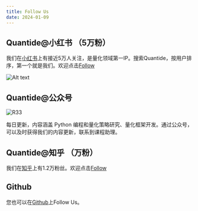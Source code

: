 ```yaml
---
title: Follow Us
date: 2024-01-09
---
```


## Quantide@小红书 （5万粉）
我们在[小红书](https://www.xiaohongshu.com/user/profile/5ba12feef7e8b9437f3aca0c)上有接近5万人关注，是量化领域第一IP。搜索Quantide，按用户排序，第一个就是我们。欢迎点击[Follow](https://www.xiaohongshu.com/user/profile/5ba12feef7e8b9437f3aca0c)

![Alt text](assets/img/xhs_lhfy.png)

## Quantide@公众号
![R33](https://images.jieyu.ai/images/hot/gzh_258.jpg)

每日更新，内容涵盖 Python 编程和量化策略研究、量化框架开发。通过公众号，可以及时获得我们的内容更新，联系到课程助理。


## Quantide@知乎 （万粉）
我们在[知乎](https://www.zhihu.com/people/hbaaron)上有1.2万粉丝。欢迎点击[Follow](https://www.zhihu.com/people/hbaaron)


## Github
您也可以在[Github](https://github.com/zillionare)上Follow Us。
